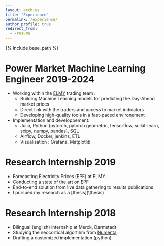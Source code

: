 ```yaml
---
layout: archive
title: "Experience"
permalink: /experience/
author_profile: true
redirect_from:
  - /resume
---
```


{% include base_path %}

Power Market Machine Learning Engineer 2019-2024
======

* Working within the [ELMY](https://elmy.fr/) trading team :
  * Building Machine Learning models for predicting the Day-Ahead market prices
  * Direct link with the traders and access to market indicators
  * Developing high-quality tools in a fast-paced environement
* Implementation and developpement:
  * Julia, Python (pytorch, pytorch geometric, tensorflow, scikit-learn, scipy, numpy, pandas), SQL
  * Airflow, Docker, jenkins, ETL
  * Visualisation : Grafana, Matplotlib

Research Internship 2019
======
* Forecasting Electricity Prices (EPF) at ELMY.
* Conducting a state of the art on EPF
* End-to-end solution from live data gathering to results publications
* I pursued my research as a [thesis](\thesis\)
  
Research Internship 2018
======
* Bilingual (english) internship at Merck, Darmstadt
* Studying the neocortical algortihm from [Numenta](https://www.numenta.com/platform/)
* Drafting a customized implementation (python)
